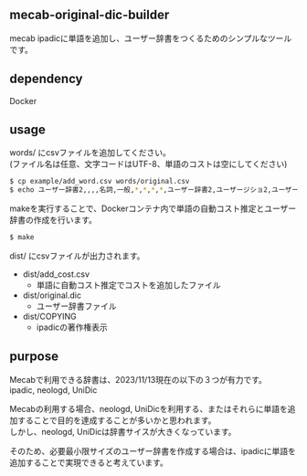 mecab-original-dic-builder
---

mecab ipadicに単語を追加し、ユーザー辞書をつくるためのシンプルなツールです。

## dependency

Docker

## usage

words/ にcsvファイルを追加してください。  
(ファイル名は任意、文字コードはUTF-8、単語のコストは空にしてください)

```bash
$ cp example/add_word.csv words/original.csv
$ echo ユーザー辞書2,,,,名詞,一般,*,*,*,*,ユーザー辞書2,ユーザージショ2,ユーザージショ2,オリジナル単語 >> words/original.csv
```

makeを実行することで、Dockerコンテナ内で単語の自動コスト推定とユーザー辞書の作成を行います。

```bash
$ make
```

dist/ にcsvファイルが出力されます。
 - dist/add_cost.csv
   - 単語に自動コスト推定でコストを追加したファイル
 - dist/original.dic
   - ユーザー辞書ファイル
 - dist/COPYING
   - ipadicの著作権表示

## purpose
Mecabで利用できる辞書は、2023/11/13現在の以下の３つが有力です。  
ipadic, neologd, UniDic  

Mecabの利用する場合、neologd, UniDicを利用する、またはそれらに単語を追加することで目的を達成することが多いかと思われます。  
しかし、neologd, UniDicは辞書サイスが大きくなっています。

そのため、必要最小限サイズのユーザー辞書を作成する場合は、ipadicに単語を追加することで実現できると考えています。

